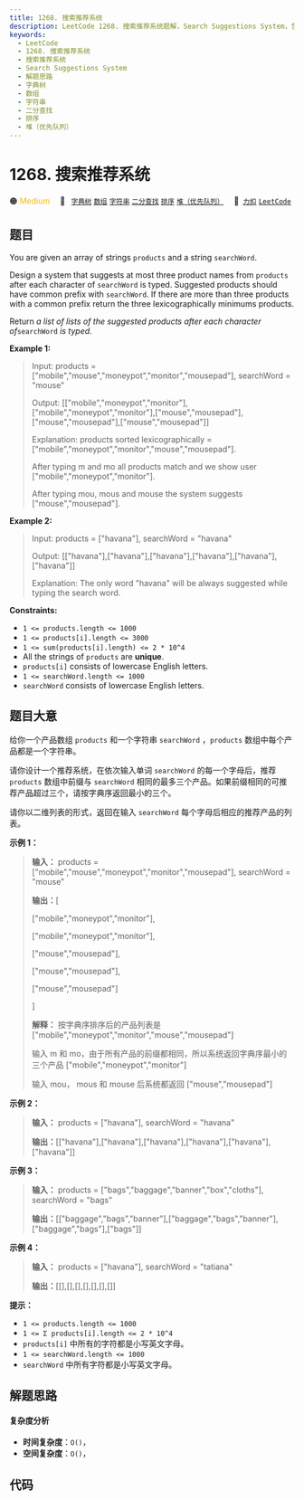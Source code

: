 ```yaml
---
title: 1268. 搜索推荐系统
description: LeetCode 1268. 搜索推荐系统题解，Search Suggestions System，包含解题思路、复杂度分析以及完整的 JavaScript 代码实现。
keywords:
  - LeetCode
  - 1268. 搜索推荐系统
  - 搜索推荐系统
  - Search Suggestions System
  - 解题思路
  - 字典树
  - 数组
  - 字符串
  - 二分查找
  - 排序
  - 堆（优先队列）
---
```


# 1268. 搜索推荐系统

🟠 <font color=#ffb800>Medium</font>&emsp; 🔖&ensp; [`字典树`](/tag/trie.md) [`数组`](/tag/array.md) [`字符串`](/tag/string.md) [`二分查找`](/tag/binary-search.md) [`排序`](/tag/sorting.md) [`堆（优先队列）`](/tag/heap-priority-queue.md)&emsp; 🔗&ensp;[`力扣`](https://leetcode.cn/problems/search-suggestions-system) [`LeetCode`](https://leetcode.com/problems/search-suggestions-system)

## 题目

You are given an array of strings `products` and a string `searchWord`.

Design a system that suggests at most three product names from `products`
after each character of `searchWord` is typed. Suggested products should have
common prefix with `searchWord`. If there are more than three products with a
common prefix return the three lexicographically minimums products.

Return _a list of lists of the suggested products after each character
of_`searchWord` _is typed_.



**Example 1:**

> Input: products = ["mobile","mouse","moneypot","monitor","mousepad"], searchWord = "mouse"
> 
> Output: [["mobile","moneypot","monitor"],["mobile","moneypot","monitor"],["mouse","mousepad"],["mouse","mousepad"],["mouse","mousepad"]]
> 
> Explanation: products sorted lexicographically = ["mobile","moneypot","monitor","mouse","mousepad"].
> 
> After typing m and mo all products match and we show user ["mobile","moneypot","monitor"].
> 
> After typing mou, mous and mouse the system suggests ["mouse","mousepad"].

**Example 2:**

> Input: products = ["havana"], searchWord = "havana"
> 
> Output: [["havana"],["havana"],["havana"],["havana"],["havana"],["havana"]]
> 
> Explanation: The only word "havana" will be always suggested while typing the search word.

**Constraints:**

  * `1 <= products.length <= 1000`
  * `1 <= products[i].length <= 3000`
  * `1 <= sum(products[i].length) <= 2 * 10^4`
  * All the strings of `products` are **unique**.
  * `products[i]` consists of lowercase English letters.
  * `1 <= searchWord.length <= 1000`
  * `searchWord` consists of lowercase English letters.


## 题目大意

给你一个产品数组 `products` 和一个字符串 `searchWord` ，`products`  数组中每个产品都是一个字符串。

请你设计一个推荐系统，在依次输入单词 `searchWord` 的每一个字母后，推荐 `products` 数组中前缀与 `searchWord`
相同的最多三个产品。如果前缀相同的可推荐产品超过三个，请按字典序返回最小的三个。

请你以二维列表的形式，返回在输入 `searchWord` 每个字母后相应的推荐产品的列表。



**示例 1：**

> 
> 
> 
> 
> 
> **输入：** products = ["mobile","mouse","moneypot","monitor","mousepad"], searchWord = "mouse"
> 
> **输出：**[
> 
> ["mobile","moneypot","monitor"],
> 
> ["mobile","moneypot","monitor"],
> 
> ["mouse","mousepad"],
> 
> ["mouse","mousepad"],
> 
> ["mouse","mousepad"]
> 
> ]
> 
> **解释：** 按字典序排序后的产品列表是 ["mobile","moneypot","monitor","mouse","mousepad"]
> 
> 输入 m 和 mo，由于所有产品的前缀都相同，所以系统返回字典序最小的三个产品 ["mobile","moneypot","monitor"]
> 
> 输入 mou， mous 和 mouse 后系统都返回 ["mouse","mousepad"]
> 
> 

**示例 2：**

> 
> 
> 
> 
> 
> **输入：** products = ["havana"], searchWord = "havana"
> 
> **输出：**[["havana"],["havana"],["havana"],["havana"],["havana"],["havana"]]
> 
> 

**示例 3：**

> 
> 
> 
> 
> 
> **输入：** products = ["bags","baggage","banner","box","cloths"], searchWord = "bags"
> 
> **输出：**[["baggage","bags","banner"],["baggage","bags","banner"],["baggage","bags"],["bags"]]
> 
> 

**示例 4：**

> 
> 
> 
> 
> 
> **输入：** products = ["havana"], searchWord = "tatiana"
> 
> **输出：**[[],[],[],[],[],[],[]]
> 
> 



**提示：**

  * `1 <= products.length <= 1000`
  * `1 <= Σ products[i].length <= 2 * 10^4`
  * `products[i]` 中所有的字符都是小写英文字母。
  * `1 <= searchWord.length <= 1000`
  * `searchWord` 中所有字符都是小写英文字母。


## 解题思路

#### 复杂度分析

- **时间复杂度**：`O()`，
- **空间复杂度**：`O()`，

## 代码

```javascript

```